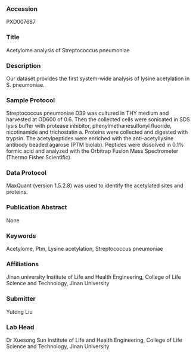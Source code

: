 ### Accession
PXD007687

### Title
Acetylome analysis of Streptococcus pneumoniae

### Description
Our dataset provides the first system-wide analysis of lysine acetylation in S. pneumoniae.

### Sample Protocol
Streptococcus pneumoniae D39 was cultured in THY medium and harvested at OD600 of 0.6. Then the collected cells were sonicated in SDS lysis buffer with protease inhibitor, phenylmethanesulfonyl fluoride, nicotinamide and trichostatin a. Proteins were collected and digested with trypsin. The acetylpeptides were enriched with the anti-acetyllysine antibody beaded agarose (PTM biolab). Peptides were dissolved in 0.1% formic acid and analyzed with the Orbitrap Fusion Mass Spectrometer (Thermo Fisher Scientific).

### Data Protocol
MaxQuant (version 1.5.2.8) was used to identify the acetylated sites and proteins.

### Publication Abstract
None

### Keywords
Acetylome, Ptm, Lysine acetylation, Streptococcus pneumoniae

### Affiliations
Jinan university
Institute of Life and Health Engineering, College of Life Science and Technology, Jinan University

### Submitter
Yutong Liu 

### Lab Head
Dr Xuesong Sun
Institute of Life and Health Engineering, College of Life Science and Technology, Jinan University


